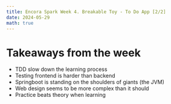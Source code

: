 ```yaml
---
title: Encora Spark Week 4. Breakable Toy - To Do App [2/2]
date: 2024-05-29
math: true
---
```


# Takeaways from the week

- TDD slow down the learning process
- Testing frontend is harder than backend
- Springboot is standing on the shoulders of giants (the JVM)
- Web design seems to be more complex than it should
- Practice beats theory when learning
